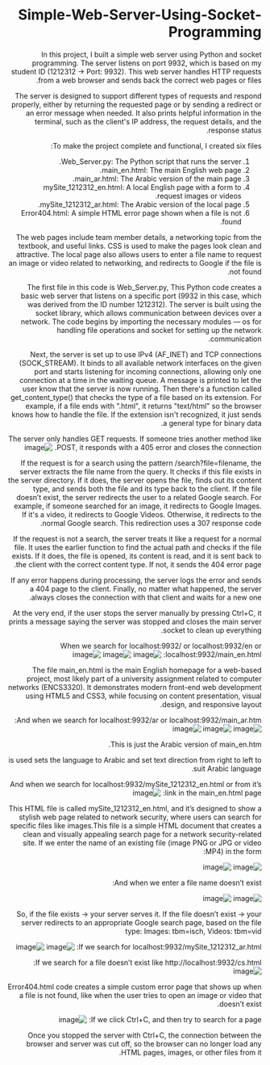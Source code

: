 # Simple-Web-Server-Using-Socket-Programming
In this project, I built a simple web server using Python and socket programming. The server listens on port 9932, which is based on my student ID (1212312 → Port: 9932). This web server handles HTTP requests from a web browser and sends back the correct web pages or files.

The server is designed to support different types of requests and respond properly, either by returning the requested page or by sending a redirect or an error message when needed. It also prints helpful information in the terminal, such as the client's IP address, the request details, and the response status.

To make the project complete and functional, I created six files:
1.	Web_Server.py: The Python script that runs the server.
2.	main_en.html: The main English web page.
3.	main_ar.html: The Arabic version of the main page.
4.	mySite_1212312_en.html: A local English page with a form to request images or videos.
5.	mySite_1212312_ar.html: The Arabic version of the local page.
6.	Error404.html: A simple HTML error page shown when a file is not found.

The web pages include team member details, a networking topic from the textbook, and useful links. CSS is used to make the pages look clean and attractive. The local page also allows users to enter a file name to request an image or video related to networking, and redirects to Google if the file is not found.

The first file in this code is Web_Server.py, This Python code creates a basic web server that listens on a specific port (9932 in this case, which was derived from the ID number 1212312). The server is built using the socket library, which allows communication between devices over a network. The code begins by importing the necessary modules — os for handling file operations and socket for setting up the network communication.

Next, the server is set up to use IPv4 (AF_INET) and TCP connections (SOCK_STREAM). It binds to all available network interfaces on the given port and starts listening for incoming connections, allowing only one connection at a time in the waiting queue. A message is printed to let the user know that the server is now running.
Then there's a function called get_content_type() that checks the type of a file based on its extension. For example, if a file ends with ".html", it returns "text/html" so the browser knows how to handle the file. If the extension isn't recognized, it just sends a general type for binary data.

The server only handles GET requests. If someone tries another method like POST, it responds with a 405 error and closes the connection.
![image](https://github.com/user-attachments/assets/10750362-0afc-4ced-a2dd-7859fbb0050d)

If the request is for a search using the pattern /search?file=filename, the server extracts the file name from the query. It checks if this file exists in the server directory. If it does, the server opens the file, finds out its content type, and sends both the file and its type back to the client. If the file doesn’t exist, the server redirects the user to a related Google search. For example, if someone searched for an image, it redirects to Google Images. If it's a video, it redirects to Google Videos. Otherwise, it redirects to the normal Google search. This redirection uses a 307 response code.

If the request is not a search, the server treats it like a request for a normal file. It uses the earlier function to find the actual path and checks if the file exists. If it does, the file is opened, its content is read, and it is sent back to the client with the correct content type. If not, it sends the 404 error page.

If any error happens during processing, the server logs the error and sends a 404 page to the client. Finally, no matter what happened, the server always closes the connection with that client and waits for a new one.

At the very end, if the user stops the server manually by pressing Ctrl+C, it prints a message saying the server was stopped and closes the main server socket to clean up everything.

When we search for localhost:9932/ or localhost:9932/en or localhost:9932/main_en.html: 
![image](https://github.com/user-attachments/assets/79ff092e-0f62-4415-a82c-18141e58d81c)
![image](https://github.com/user-attachments/assets/af8e4766-75ae-4379-94e5-ebf1885df7f7)
![image](https://github.com/user-attachments/assets/65920489-2679-4bd9-9454-91d72b2c4cfe)

The file main_en.html is the main English homepage for a web-based project, most likely part of a university assignment related to computer networks (ENCS3320). It demonstrates modern front-end web development using HTML5 and CSS3, while focusing on content presentation, visual design, and responsive layout.

And when we search for localhost:9932/ar or localhost:9932/main_ar.htm:
![image](https://github.com/user-attachments/assets/17bbe1f9-f66f-47b1-9bdf-42c8d9fbde42)
![image](https://github.com/user-attachments/assets/4ceb4bc0-5e83-470f-bf1a-8bc70c0144d5)
![image](https://github.com/user-attachments/assets/f79e00e3-5b04-4415-ba60-4bec832d553a)

This is just the Arabic version of main_en.htm.
<html lang="ar" dir="rtl"> is used sets the language to Arabic and set text direction from right to left to suit Arabic language.

And when we search for localhost:9932/mySite_1212312_en.html or from it’s link in the main_en.html page:
![image](https://github.com/user-attachments/assets/60a6ebc4-5591-466a-809e-fe94ad7b35a0)

This HTML file is called mySite_1212312_en.html, and it’s designed to show a stylish web page related to network security, where users can search for specific files like images.This file is a simple HTML document that creates a clean and visually appealing search page for a network security-related site. 
If we enter the name of an existing file (image PNG or JPG or video MP4) in the form:

![image](https://github.com/user-attachments/assets/fd2f5c0a-6a1e-438f-88c4-40ff3e0ff308)
![image](https://github.com/user-attachments/assets/4e5ad7d1-c2f4-4d67-9b48-b6340a134618)

And when we enter a file name doesn’t exist:

![image](https://github.com/user-attachments/assets/057bd14f-84d4-426a-90cc-a6b0a2f955e4)
![image](https://github.com/user-attachments/assets/24e23b8b-4f17-424c-91c4-bf167fb785d1)

So, if the file exists → your server serves it.
If the file doesn’t exist → your server redirects to an appropriate Google search page, based on the file type: Images: tbm=isch, Videos: tbm=vid

If we search for localhost:9932/mySite_1212312_ar.html:
![image](https://github.com/user-attachments/assets/1571008a-ed6d-47db-8d54-def1a799130e)
![image](https://github.com/user-attachments/assets/e91cd793-f2fa-4bc2-9694-b702c2a3ca04)

If we search for a file doesn’t exist like http://localhost:9932/cs.html:
![image](https://github.com/user-attachments/assets/2ce18481-22e0-4cf3-b5d2-2b8236f3fa26)

Error404.html code creates a simple custom error page that shows up when a file is not found, like when the user tries to open an image or video that doesn’t exist. 

If we click Ctrl+C, and then try to search for a page:
![image](https://github.com/user-attachments/assets/9212e958-82ea-4137-b0c6-cd4987d38cd2)

Once you stopped the server with Ctrl+C, the connection between the browser and server was cut off, so the browser can no longer load any HTML pages, images, or other files from it.
